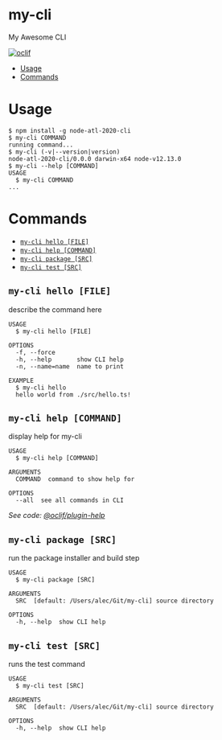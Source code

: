 my-cli
======

My Awesome CLI

[![oclif](https://img.shields.io/badge/cli-oclif-brightgreen.svg)](https://oclif.io)

<!-- toc -->
* [Usage](#usage)
* [Commands](#commands)
<!-- tocstop -->
# Usage
<!-- usage -->
```sh-session
$ npm install -g node-atl-2020-cli
$ my-cli COMMAND
running command...
$ my-cli (-v|--version|version)
node-atl-2020-cli/0.0.0 darwin-x64 node-v12.13.0
$ my-cli --help [COMMAND]
USAGE
  $ my-cli COMMAND
...
```
<!-- usagestop -->
# Commands
<!-- commands -->
* [`my-cli hello [FILE]`](#my-cli-hello-file)
* [`my-cli help [COMMAND]`](#my-cli-help-command)
* [`my-cli package [SRC]`](#my-cli-package-src)
* [`my-cli test [SRC]`](#my-cli-test-src)

## `my-cli hello [FILE]`

describe the command here

```
USAGE
  $ my-cli hello [FILE]

OPTIONS
  -f, --force
  -h, --help       show CLI help
  -n, --name=name  name to print

EXAMPLE
  $ my-cli hello
  hello world from ./src/hello.ts!
```

## `my-cli help [COMMAND]`

display help for my-cli

```
USAGE
  $ my-cli help [COMMAND]

ARGUMENTS
  COMMAND  command to show help for

OPTIONS
  --all  see all commands in CLI
```

_See code: [@oclif/plugin-help](https://github.com/oclif/plugin-help/blob/v2.2.3/src/commands/help.ts)_

## `my-cli package [SRC]`

run the package installer and build step

```
USAGE
  $ my-cli package [SRC]

ARGUMENTS
  SRC  [default: /Users/alec/Git/my-cli] source directory

OPTIONS
  -h, --help  show CLI help
```

## `my-cli test [SRC]`

runs the test command

```
USAGE
  $ my-cli test [SRC]

ARGUMENTS
  SRC  [default: /Users/alec/Git/my-cli] source directory

OPTIONS
  -h, --help  show CLI help
```
<!-- commandsstop -->
